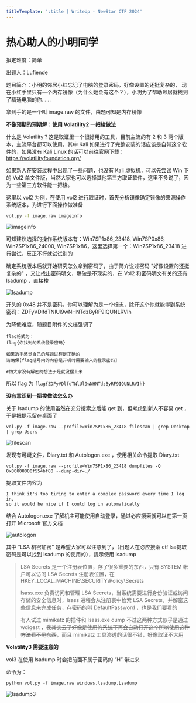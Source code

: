 ```yaml
---
titleTemplate: ':title | WriteUp - NewStar CTF 2024'
---
```

# 热心助人的小明同学

拟定难度：简单

出题人：Lufiende

题目简介：小明的邻居小红忘记了电脑的登录密码，好像设置的还挺复杂的， 现在小红手里只有一个内存镜像（为什么她会有这个？），小明为了帮助邻居就找到了精通电脑的你……

拿到手的是一个叫 image.raw 的文件，由题可知是内存镜像

__**不像预期的预期解：使用 Volatility2 一把梭做法**__

什么是 Volatility？这是取证里一个很好用的工具，目前主流的有 2 和 3 两个版本，主流平台都可以使用，其中 Kali 如果进行了完整安装的话应该是自带这个软件的，如果没有 Kali Linux 的话可以前往官网下载：<https://volatilityfoundation.org/>

如果新人在安装过程中出现了一些问题，也没有 Kali 虚拟机，可以先尝试 Win 下的 Vol2 单文件版，当然大家也可以选择其他第三方取证软件，这里不多说了，因为一些第三方软件能一把梭。

这里以 vol2 为例，在使用 vol2 进行取证时，首先分析镜像确定镜像的来源操作系统版本，为进行下面操作做准备

```bash
vol.py -f image.raw imageinfo
```

![imageinfo](/assets/images/wp/2024/week2/xiaoming1_1.png)

可知建议选择的操作系统版本有：Win7SP1x86_23418, Win7SP0x86, Win7SP1x86_24000, Win7SP1x86，这里选择第一个：Win7SP1x86_23418 进行尝试，反正不行就试试别的

确定系统版本后就开始研究怎么拿到密码了，由于简介说过密码 "好像设置的还挺复杂的" ，又让找出密码明文，爆破是不现实的，在 Vol2 和密码明文有关的还有 lsadump ，直接梭

![lsadump](/assets/images/wp/2024/week2/xiaoming1_2.png)

开头的 0x48 并不是密码，你可以理解为是一个标志，除开这个你就能得到系统密码：ZDFyVDlfdTNlUl9wNHNTdzByRF9IQUNLRVIh

为降低难度，随题目附件的文档强调了

```plaintext
flag格式为：
flag{你找到的系统登录密码}

如果选手感觉自己的解题过程是正确的
请确保[flag括号内的内容是开机时需要输入的登录密码]

#怕大家没有解密的想法于是就没摆上来
```

所以 flag 为 `flag{ZDFyVDlfdTNlUl9wNHNTdzByRF9IQUNLRVIh}`

__**没有意识到一把梭做法怎么办**__

关于 lsadump 的使用虽然在充分搜索之后能 get 到，但考虑到新人不容易 get ，于是把提示留在桌面了

```Shell
vol.py -f image.raw --profile=Win7SP1x86_23418 filescan | grep Desktop | grep Users
```

![filescan](/assets/images/wp/2024/week2/xiaoming1_3.png)

发现有可疑文件，Diary.txt 和 Autologon.exe ，使用相关命令提取 Diary.txt

```Shell
vol.py -f image.raw --profile=Win7SP1x86_23418 dumpfiles -Q 0x00000000f554bf80 --dump-dir=./
```

提取文件内容为

```Plaintext
I think it's too tiring to enter a complex password every time I log in, 
so it would be nice if I could log in automatically  
```

结合 Autologon.exe 了解机主可能使用自动登录，通过必应搜索就可以在第一页打开 Microsoft 官方文档

![autologon](/assets/images/wp/2024/week2/xiaoming1_4.png)

其中 “LSA 机密加密” 是希望大家可以注意到了，（出题人在必应搜索 ctf lsa提取密码是可以找到 lsadump 的使用的），提示使用 lsadump

> LSA Secrets 是一个注册表位置，存了很多重要的东西，只有 SYSTEM 帐户可以访问 LSA Secrets 注册表位置，在 HKEY_LOCAL_MACHINE\SECURITY\Policy\Secrets
>
> lsass.exe 负责访问和管理 LSA Secrets，当系统需要进行身份验证或访问存储的安全信息时，lsass 进程会从注册表中检索 LSA Secrets，并解密这些信息来完成任务，存密码的叫 DefaultPassword ，也是我们要看的
>
> 有人试过 mimikatz 的插件和 lsass.exe dump 不过这两种方式似乎是通过 wdigest ，~~我其实云了好像是使用的系统不再会自动打开这个所以使用这种方法看不见东西~~，而且 mimikatz 工具渗透的话很不错，好像取证不大用

__**Volatility3 需要注意的**__

vol3 在使用 lsadump 时会把前面不属于密码的 “H” 带进来

命令为：

```Shell
python vol.py -f image.raw windows.lsadump.Lsadump
```

![lsadump3](/assets/images/wp/2024/week2/xiaoming1_5.png)
